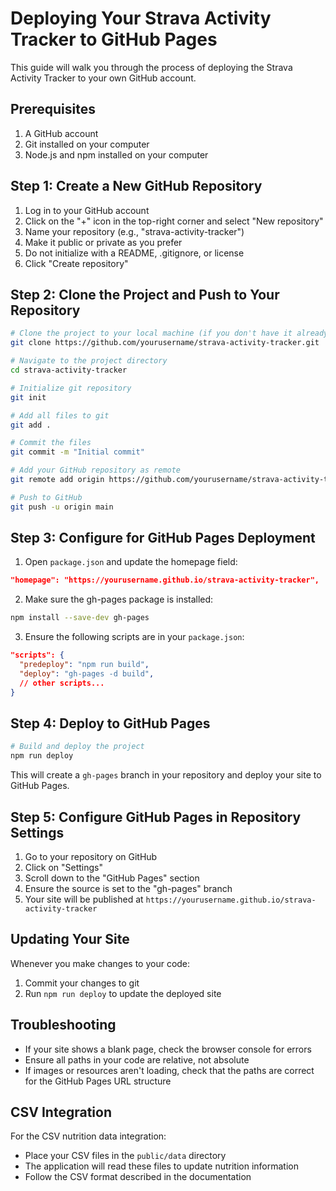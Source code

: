 # Deploying Your Strava Activity Tracker to GitHub Pages

This guide will walk you through the process of deploying the Strava Activity Tracker to your own GitHub account.

## Prerequisites

1. A GitHub account
2. Git installed on your computer
3. Node.js and npm installed on your computer

## Step 1: Create a New GitHub Repository

1. Log in to your GitHub account
2. Click on the "+" icon in the top-right corner and select "New repository"
3. Name your repository (e.g., "strava-activity-tracker")
4. Make it public or private as you prefer
5. Do not initialize with a README, .gitignore, or license
6. Click "Create repository"

## Step 2: Clone the Project and Push to Your Repository

```bash
# Clone the project to your local machine (if you don't have it already)
git clone https://github.com/yourusername/strava-activity-tracker.git

# Navigate to the project directory
cd strava-activity-tracker

# Initialize git repository
git init

# Add all files to git
git add .

# Commit the files
git commit -m "Initial commit"

# Add your GitHub repository as remote
git remote add origin https://github.com/yourusername/strava-activity-tracker.git

# Push to GitHub
git push -u origin main
```

## Step 3: Configure for GitHub Pages Deployment

1. Open `package.json` and update the homepage field:

```json
"homepage": "https://yourusername.github.io/strava-activity-tracker",
```

2. Make sure the gh-pages package is installed:

```bash
npm install --save-dev gh-pages
```

3. Ensure the following scripts are in your `package.json`:

```json
"scripts": {
  "predeploy": "npm run build",
  "deploy": "gh-pages -d build",
  // other scripts...
}
```

## Step 4: Deploy to GitHub Pages

```bash
# Build and deploy the project
npm run deploy
```

This will create a `gh-pages` branch in your repository and deploy your site to GitHub Pages.

## Step 5: Configure GitHub Pages in Repository Settings

1. Go to your repository on GitHub
2. Click on "Settings"
3. Scroll down to the "GitHub Pages" section
4. Ensure the source is set to the "gh-pages" branch
5. Your site will be published at `https://yourusername.github.io/strava-activity-tracker`

## Updating Your Site

Whenever you make changes to your code:

1. Commit your changes to git
2. Run `npm run deploy` to update the deployed site

## Troubleshooting

- If your site shows a blank page, check the browser console for errors
- Ensure all paths in your code are relative, not absolute
- If images or resources aren't loading, check that the paths are correct for the GitHub Pages URL structure

## CSV Integration

For the CSV nutrition data integration:
- Place your CSV files in the `public/data` directory
- The application will read these files to update nutrition information
- Follow the CSV format described in the documentation
